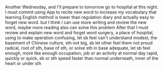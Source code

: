 Another Wednesday, and I'll prepare to tomorrow go to hospital at this night. I must commit using App to recite new word to increase my vocabulary that learning English method is lower than regulation diary and actually easy to forget new word. but I think I can use more writing and review the new word, maybe more reading also can solve this problem
After that I must review and explain new word and forget word
surgery, a place of hospital, using to make operation
confusing, let sb feel can't understand
modest, the basement of Chinese culture, sth not big, sb let other feel them not proud
radical, root of sth, base of sth, or solve sth in base
adequate, let sb feel enough, more like enough
occupation, job or an activity at normal day
rapid, quickly or quick, sb or sth speed faster than normal
underneath, inner of the heart or under sth
